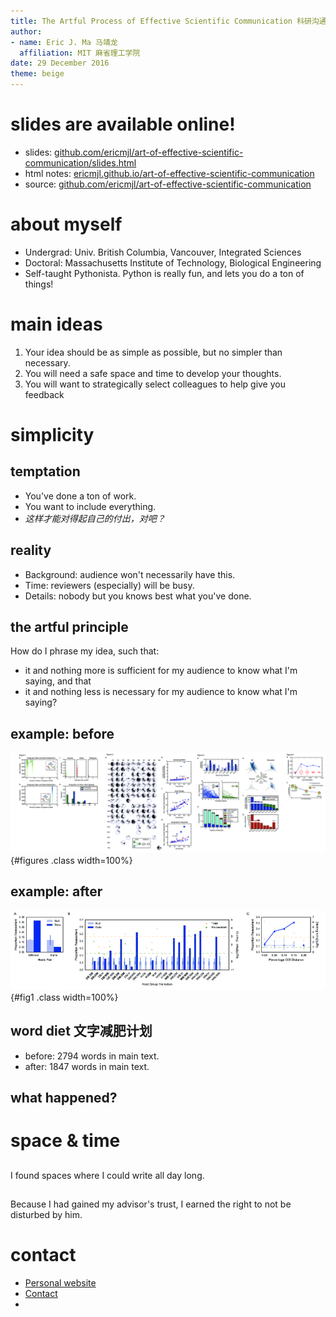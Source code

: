 ```yaml
---
title: The Artful Process of Effective Scientific Communication 科研沟通的艺术
author:
- name: Eric J. Ma 马靖龙
  affiliation: MIT 麻省理工学院
date: 29 December 2016
theme: beige
---
```


# slides are available online!

- slides: [github.com/ericmjl/art-of-effective-scientific-communication/slides.html][slides]
- html notes: [ericmjl.github.io/art-of-effective-scientific-communication][html]
- source: [github.com/ericmjl/art-of-effective-scientific-communication][source]

[source]: https://github.com/ericmjl/art-of-effective-scientific-communication
[html]: https://ericmjl.github.io/art-of-effective-scientific-communication
[slides]: https://ericmjl.github.io/art-of-effective-scientific-communication/slides.html

# about myself

- Undergrad: Univ. British Columbia, Vancouver, Integrated Sciences
- Doctoral: Massachusetts Institute of Technology, Biological Engineering
- Self-taught Pythonista. Python is really fun, and lets you do a ton of things!

# main ideas

1. Your idea should be as simple as possible, but no simpler than necessary.
1. You will need a safe space and time to develop your thoughts.
1. You will want to strategically select colleagues to help give you feedback

# simplicity

## temptation

- You've done a ton of work.
- You want to include everything.
- *这样才能对得起自己的付出，对吧？*

## reality

- Background: audience won't necessarily have this.
- Time: reviewers (especially) will be busy.
- Details: nobody but you knows best what you've done.

## the artful principle

How do I phrase my idea, such that:

- it and nothing more is sufficient for my audience to know what I'm saying, and that
- it and nothing less is necessary for my audience to know what I'm saying?

## example: before

![All four figures from my first set of submissions to Nature, Science and eLife.](./figures/four-figures.png){#figures .class width=100%}

## example: after

![The final figure that told the story in its entirety, in the submission to PNAS](./figures/fig1-pnas.png){#fig1 .class width=100%}

## word diet 文字减肥计划

- before: 2794 words in main text.
- after: 1847 words in main text.

## what happened?

# space & time

##

I found spaces where I could write all day long.

##

Because I had gained my advisor's trust, I earned the right to not be disturbed by him.

##



# contact

- [Personal website](www.ericmjl.com)
- [Contact](www.shortwhale.com/ericmjl)
-
